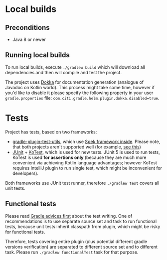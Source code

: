 # Local builds

## Preconditions

* Java 8 or newer

## Running local builds

To run local builds, execute `./gradlew build` which will download all dependencies and then will compile and test the
project.

The project uses [Dokka](https://github.com/Kotlin/dokka) for documentation generation (analogue of Javadoc on Kotlin
world). This process might take some time, however if you'd like to disable it please specify the following property in
your user `gradle.properties` file: `com.citi.gradle.helm.plugin.dokka.disabled=true`.

# Tests

Project has tests, based on two frameworks:

* [gradle-plugin-test-utils](https://github.com/unbroken-dome/gradle-plugin-utils), which
  use [Spek framework inside](https://github.com/spekframework/spek). Please note, that both projects aren't supported
  well (for example, [see this](https://github.com/spekframework/spek/issues/959#issuecomment-997344639))
* [JUnit](https://www.baeldung.com/kotlin/junit-5-kotlin) + [KoTest](https://github.com/kotest/kotest), which is used
  for new tests. JUnit 5 is used to run tests, KoTest is used **for assertions only** (because they are much more
  convenient via achieving Kotlin language advantages; however KoTest requires IntelliJ plugin to run single test, which
  might be inconvenient for developers).

Both frameworks use JUnit test runner, therefore `./gradlew test` covers all unit tests.

## Functional tests

Please read [Gradle advices first](https://docs.gradle.org/current/userguide/testing_gradle_plugins.html) about the test
writing. One of recommendations is to use separate source set and task to run functional tests, because unit tests
inherit classpath from plugin, which might be risky for functional tests.

Therefore, tests covering entire plugin (plus potential different gradle versions verification) are separated to
different source set and to different task. Please run `./gradlew functionalTest` task for that purpose.